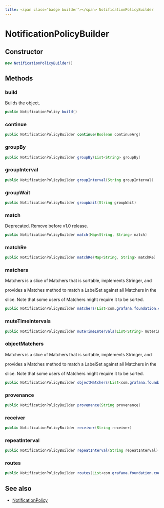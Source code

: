 ```yaml
---
title: <span class="badge builder"></span> NotificationPolicyBuilder
---
```

# <span class="badge builder"></span> NotificationPolicyBuilder

## Constructor

```java
new NotificationPolicyBuilder()
```
## Methods

### <span class="badge object-method"></span> build

Builds the object.

```java
public NotificationPolicy build()
```

### <span class="badge object-method"></span> continue

```java
public NotificationPolicyBuilder continue(Boolean continueArg)
```

### <span class="badge object-method"></span> groupBy

```java
public NotificationPolicyBuilder groupBy(List<String> groupBy)
```

### <span class="badge object-method"></span> groupInterval

```java
public NotificationPolicyBuilder groupInterval(String groupInterval)
```

### <span class="badge object-method"></span> groupWait

```java
public NotificationPolicyBuilder groupWait(String groupWait)
```

### <span class="badge object-method"></span> match

Deprecated. Remove before v1.0 release.

```java
public NotificationPolicyBuilder match(Map<String, String> match)
```

### <span class="badge object-method"></span> matchRe

```java
public NotificationPolicyBuilder matchRe(Map<String, String> matchRe)
```

### <span class="badge object-method"></span> matchers

Matchers is a slice of Matchers that is sortable, implements Stringer, and

provides a Matches method to match a LabelSet against all Matchers in the

slice. Note that some users of Matchers might require it to be sorted.

```java
public NotificationPolicyBuilder matchers(List<com.grafana.foundation.cog.Builder<Matcher>> matchers)
```

### <span class="badge object-method"></span> muteTimeIntervals

```java
public NotificationPolicyBuilder muteTimeIntervals(List<String> muteTimeIntervals)
```

### <span class="badge object-method"></span> objectMatchers

Matchers is a slice of Matchers that is sortable, implements Stringer, and

provides a Matches method to match a LabelSet against all Matchers in the

slice. Note that some users of Matchers might require it to be sorted.

```java
public NotificationPolicyBuilder objectMatchers(List<com.grafana.foundation.cog.Builder<Matcher>> objectMatchers)
```

### <span class="badge object-method"></span> provenance

```java
public NotificationPolicyBuilder provenance(String provenance)
```

### <span class="badge object-method"></span> receiver

```java
public NotificationPolicyBuilder receiver(String receiver)
```

### <span class="badge object-method"></span> repeatInterval

```java
public NotificationPolicyBuilder repeatInterval(String repeatInterval)
```

### <span class="badge object-method"></span> routes

```java
public NotificationPolicyBuilder routes(List<com.grafana.foundation.cog.Builder<NotificationPolicy>> routes)
```

## See also

 * <span class="badge object-type-class"></span> [NotificationPolicy](./object-NotificationPolicy.md)
